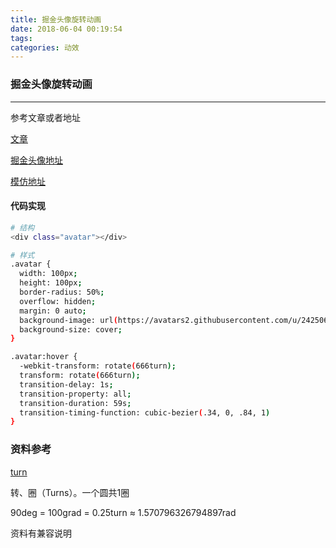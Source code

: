 ```yaml
---
title: 掘金头像旋转动画
date: 2018-06-04 00:19:54
tags:
categories: 动效
---
```



### 掘金头像旋转动画

---

参考文章或者地址

[文章](https://juejin.im/post/5a9bc63f6fb9a028be357720) 

[掘金头像地址](https://juejin.im/user/58ce984d1b69e6006b82ff71)

 [模仿地址](https://xiaotiandada.github.io/Case/Anime/%E6%8E%98%E9%87%91%E5%A4%B4%E5%83%8F%E6%97%8B%E8%BD%AC%E5%8A%A8%E7%94%BB/)

 <!-- more -->

#### 代码实现


``` bash
# 结构
<div class="avatar"></div>
```

``` bash
# 样式
.avatar {
  width: 100px;
  height: 100px;
  border-radius: 50%;
  overflow: hidden;
  margin: 0 auto;
  background-image: url(https://avatars2.githubusercontent.com/u/24250627?s=460&v=4);
  background-size: cover;
}

.avatar:hover {
  -webkit-transform: rotate(666turn);
  transform: rotate(666turn);
  transition-delay: 1s;
  transition-property: all;
  transition-duration: 59s;
  transition-timing-function: cubic-bezier(.34, 0, .84, 1)
}
```

### 资料参考

[turn](http://www.css88.com/book/css/values/angle/turn.htm)

转、圈（Turns）。一个圆共1圈

90deg = 100grad = 0.25turn ≈ 1.570796326794897rad

资料有兼容说明
